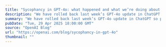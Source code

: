 ```yaml
---
title: "Sycophancy in GPT-4o: what happened and what we’re doing about it"
description: "We have rolled back last week’s GPT‑4o update in ChatGPT so people are now using an earlier version with more balanced behavior. The update we removed was overly flattering or agreeable—often described as sycophantic."
summary: "We have rolled back last week’s GPT‑4o update in ChatGPT so people are now using an earlier version with more balanced behavior. The update we removed was overly flattering or agreeable—often described as sycophantic."
pubDate: "Tue, 29 Apr 2025 18:00:00 GMT"
source: "OpenAI Blog"
url: "https://openai.com/blog/sycophancy-in-gpt-4o"
thumbnail: ""
---
```


